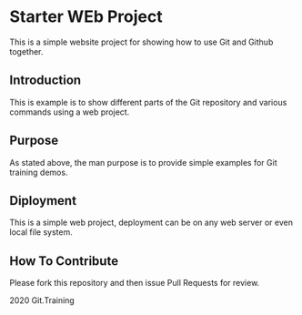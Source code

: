 # Starter WEb Project

This is a simple website project for 
showing how to use Git and Github together.

## Introduction

This is example is to show different parts 
of the Git repository and various commands
using a web project.

## Purpose

As stated above, the man purpose is to 
provide simple examples for Git training 
demos. 

## Diployment

This is a simple web project, deployment 
can be on any web server or even local 
file system.

## How To Contribute

Please fork this repository and then issue Pull
Requests for review.

2020 Git.Training